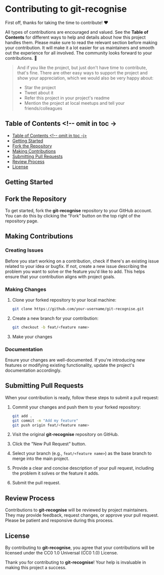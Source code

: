 # Contributing to git-recognise <!-- omit in toc -->

First off, thanks for taking the time to contribute! ❤️

All types of contributions are encouraged and valued. See the **Table of Contents** for different ways to help and details about how this project handles them. Please make sure to read the relevant section before making your contribution. It will make it a lot easier for us maintainers and smooth out the experience for all involved. The community looks forward to your contributions. 🎉

> And if you like the project, but just don't have time to contribute, that's fine. There are other easy ways to support the project and show your appreciation, which we would also be very happy about:
>
> - Star the project
> - Tweet about it
> - Refer this project in your project's readme
> - Mention the project at local meetups and tell your friends/colleagues

## Table of Contents <!-- omit in toc ->

- [Table of Contents \<!-- omit in toc -j\>](#table-of-contents----omit-in-toc--j)
- [Getting Started](#getting-started)
- [Fork the Repository](#fork-the-repository)
- [Making Contributions](#making-contributions)
- [Submitting Pull Requests](#submitting-pull-requests)
- [Review Process](#review-process)
- [License](#license)

## Getting Started

## Fork the Repository

To get started, fork the **git-recognise** repository to your GitHub account. You can do this by clicking the "Fork" button on the top right of the repository page.

## Making Contributions

### Creating Issues

Before you start working on a contribution, check if there's an existing issue related to your idea or bugfix. If not, create a new issue describing the problem you want to solve or the feature you'd like to add. This helps ensure that your contribution aligns with project goals.

### Making Changes

1. Clone your forked repository to your local machine:

   ```bash
   git clone https://github.com/your-username/git-recognise.git
   ```

2. Create a new branch for your contribution:

   ```bash
   git checkout -b feat/<feature name>
   ```

3. Make your changes

### Documentation

Ensure your changes are well-documented. If you're introducing new features or modifying existing functionality, update the project's documentation accordingly.

## Submitting Pull Requests

When your contribution is ready, follow these steps to submit a pull request:

1. Commit your changes and push them to your forked repository:

   ```bash
   git add .
   git commit -m "Add my feature"
   git push origin feat/<feature name>
   ```

2. Visit the original **git-recognise** repository on GitHub.

3. Click the "New Pull Request" button.

4. Select your branch (e.g., `feat/<feature name>`) as the base branch to merge into the main project.

5. Provide a clear and concise description of your pull request, including the problem it solves or the feature it adds.

6. Submit the pull request.

## Review Process

Contributions to **git-recognise** will be reviewed by project maintainers. They may provide feedback, request changes, or approve your pull request. Please be patient and responsive during this process.

## License

By contributing to **git-recognise**, you agree that your contributions will be licensed under the CC0 1.0 Universal (CC0 1.0) License.

Thank you for contributing to **git-recognise**! Your help is invaluable in making this project a success.

